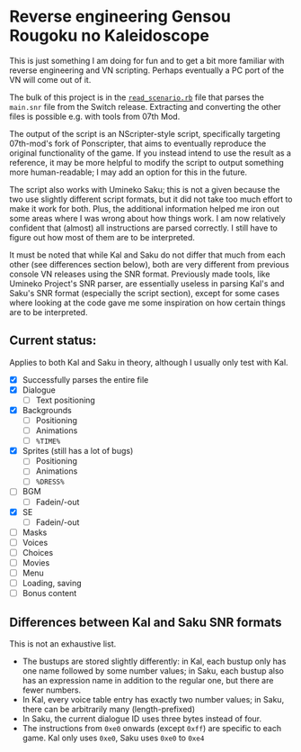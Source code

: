 # Reverse engineering Gensou Rougoku no Kaleidoscope

This is just something I am doing for fun and to get a bit more familiar with reverse engineering and VN scripting. Perhaps eventually a PC port of the VN will come out of it.

The bulk of this project is in the [`read_scenario.rb`](https://gitlab.com/Neurochitin/kaleido/-/blob/saku/snr-reader/read_scenario.rb) file that parses the `main.snr` file from the Switch release. Extracting and converting the other files is possible e.g. with tools from 07th Mod.

The output of the script is an NScripter-style script, specifically targeting 07th-mod's fork of Ponscripter, that aims to eventually reproduce the original functionality of the game. If you instead intend to use the result as a reference, it may be more helpful to modify the script to output something more human-readable; I may add an option for this in the future.

The script also works with Umineko Saku; this is not a given because the two use slightly different script formats, but it did not take too much effort to make it work for both. Plus, the additional information helped me iron out some areas where I was wrong about how things work. I am now relatively confident that (almost) all instructions are parsed correctly. I still have to figure out how most of them are to be interpreted.

It must be noted that while Kal and Saku do not differ that much from each other (see differences section below), both are very different from previous console VN releases using the SNR format. Previously made tools, like Umineko Project's SNR parser, are essentially useless in parsing Kal's and Saku's SNR format (especially the script section), except for some cases where looking at the code gave me some inspiration on how certain things are to be interpreted.

## Current status:

Applies to both Kal and Saku in theory, although I usually only test with Kal.

 - [x] Successfully parses the entire file
 - [x] Dialogue
   - [ ] Text positioning
 - [x] Backgrounds
   - [ ] Positioning
   - [ ] Animations
   - [ ] `%TIME%`
 - [x] Sprites (still has a lot of bugs)
   - [ ] Positioning
   - [ ] Animations
   - [ ] `%DRESS%`
 - [ ] BGM
   - [ ] Fadein/-out
 - [x] SE
   - [ ] Fadein/-out
 - [ ] Masks
 - [ ] Voices
 - [ ] Choices
 - [ ] Movies
 - [ ] Menu
 - [ ] Loading, saving
 - [ ] Bonus content

## Differences between Kal and Saku SNR formats

This is not an exhaustive list.

- The bustups are stored slightly differently: in Kal, each bustup only has one name followed by some number values; in Saku, each bustup also has an expression name in addition to the regular one, but there are fewer numbers.
- In Kal, every voice table entry has exactly two number values; in Saku, there can be arbitrarily many (length-prefixed)
- In Saku, the current dialogue ID uses three bytes instead of four.
- The instructions from `0xe0` onwards (except `0xff`) are specific to each game. Kal only uses `0xe0`, Saku uses `0xe0` to `0xe4`
